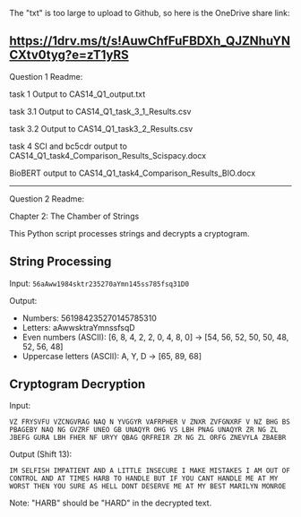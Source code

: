The "txt" is too large to upload to Github, so here is the OneDrive share link:

https://1drv.ms/t/s!AuwChfFuFBDXh_QJZNhuYNCXtv0tyg?e=zT1yRS
----------------------------------------------------------------------------------
Question 1 Readme:

task 1
Output to CAS14_Q1_output.txt

task 3.1
Output to CAS14_Q1_task_3_1_Results.csv

task 3.2
Output to CAS14_Q1_task3_2_Results.csv

task 4
SCI and bc5cdr output to CAS14_Q1_task4_Comparison_Results_Scispacy.docx

BioBERT output to CAS14_Q1_task4_Comparison_Results_BIO.docx


----------------------------------------------------------------------------------
Question 2 Readme:

Chapter 2: The Chamber of Strings

This Python script processes strings and decrypts a cryptogram.

## String Processing

Input: `56aAww1984sktr235270aYmn145ss785fsq31D0`

Output:
- Numbers: 561984235270145785310
- Letters: aAwwsktraYmnssfsqD
- Even numbers (ASCII): [6, 8, 4, 2, 2, 0, 4, 8, 0] -> [54, 56, 52, 50, 50, 48, 52, 56, 48]
- Uppercase letters (ASCII): A, Y, D -> [65, 89, 68]

## Cryptogram Decryption

Input:
```
VZ FRYSVFU VZCNGVRAG NAQ N YVGGYR VAFRPHER V ZNXR ZVFGNXRF V NZ BHG BS PBAGEBY NAQ NG GVZRF UNEO GB UNAQYR OHG VS LBH PNAG UNAQYR ZR NG ZL JBEFG GURA LBH FHER NF URYY QBAG QRFREIR ZR NG ZL ORFG ZNEVYLA ZBAEBR
```

Output (Shift 13):
```
IM SELFISH IMPATIENT AND A LITTLE INSECURE I MAKE MISTAKES I AM OUT OF CONTROL AND AT TIMES HARB TO HANDLE BUT IF YOU CANT HANDLE ME AT MY WORST THEN YOU SURE AS HELL DONT DESERVE ME AT MY BEST MARILYN MONROE
```

Note: "HARB" should be "HARD" in the decrypted text.
